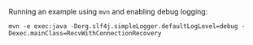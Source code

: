 Running an example using `mvn` and enabling debug logging:

```
mvn -e exec:java -Dorg.slf4j.simpleLogger.defaultLogLevel=debug -Dexec.mainClass=RecvWithConnectionRecovery
```
